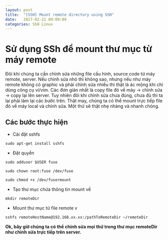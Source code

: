```yaml
---
layout: post
title:  "[SSH] Mount remote directory using SSH"
date:   2017-02-21 09:09:09
categories: SSH Linux
---
```


# Sử dụng SSh để mount thư mục từ máy remote
Đôi khi chúng ta cần chỉnh sửa những file cấu hình, source code từ máy remote, server. Nếu chỉnh sửa nhỏ thì không sao, nhưng nếu như máy remote không có graphic và phải chỉnh sửa nhiều thì thật là ác mộng khi chỉ dùng công cụ vi/vim. Các đơn giản nhất là copy file đó về máy -> chỉnh sửa -> copy lại lên server. Tuy nhiên đôi khi chỉnh sửa chưa đúng, chưa đủ thì ta lại phải làm lại các bước trên. Thật may, chúng ta có thể mount trực tiếp file đó về máy local và chỉnh sửa. Một thứ sẽ thật nhẹ nhàng và nhanh chóng.

## Các bước thực hiện 

* Cài đặt sshfs
```
sudo apt-get install sshfs
```

* Đặt quyền 
```
sudo adduser $USER fuse

sudo chown root:fuse /dev/fuse

sudo chmod +x /dev/fusermount
```

* Tạo thư mục chứa thông tin mount về 
```
mkdir remoteDir
```

* Mount thư mục từ file remote v
```
sshfs remoteHostName@192.168.xx.xx:/pathToRemoteDir ~/remoteDir
```

**Ok, bây giờ chúng ta có thể chỉnh sửa mọi thứ trong thư mục remoteDir như chỉnh sửa trực tiếp trên server.**
